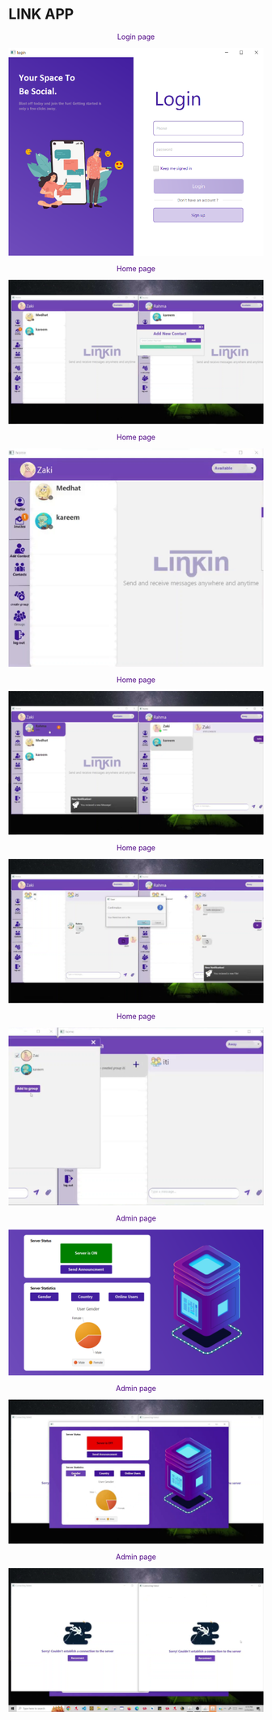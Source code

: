 # LINK APP

 <center><font color="indigo">Login page</font></center>

![Login page](screenshots/login.png)

 <center><font color="indigo">Home page</font></center>

 ![Login page](screenshots/add-contact.png)


 <center><font color="indigo">Home page</font></center>

 ![Login page](screenshots/recieve%20request.png)


 <center><font color="indigo">Home page</font></center>

 ![Login page](screenshots/send%20messages.png)

  <center><font color="indigo">Home page</font></center>

 ![Login page](screenshots/recieve%20file.png)

 
  <center><font color="indigo">Home page</font></center>

 ![Login page](screenshots/add%20member%20to%20group.png)

 
  <center><font color="indigo">Admin page</font></center>

 ![Login page](screenshots/server.PNG)

   <center><font color="indigo">Admin page</font></center>

 ![Login page](screenshots/server%20off.PNG)

 
   <center><font color="indigo">Admin page</font></center>

 ![Login page](screenshots/server%20off2.PNG)